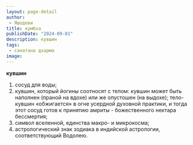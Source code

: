 ```yaml
---
layout: page-detail
author:
 - Яшодеви
title: кумбха
publishDate: "2024-09-01"
description: кувшин
tags:
 - санатана дхарма
image: 
---
```


__кувшин__
1) сосуд для воды;
2) кувшин, который йогины соотносят с телом: кувшин может быть наполнен (праной на вдохе) или же опустошен (на выдохе); тело-кувшин «обжигается» в огне усердной духовной практики, и тогда этот сосуд готов к принятию амриты - божественного нектара бессмертия;
3) символ вселенной, единства макро- и микрокосма;
4) астрологический знак зодиака в индийской астрологии, соответствующий Водолею.


